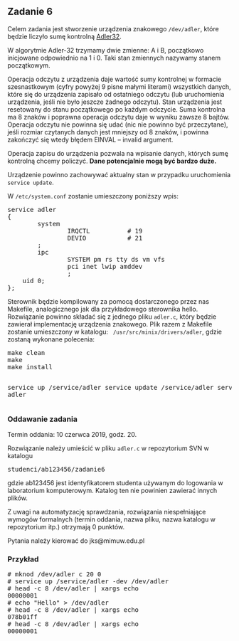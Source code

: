 <!DOCTYPE html>
<html lang="pl"><head>
  <meta http-equiv="content-type" content="text/html; charset=UTF-8">
  <link rel="stylesheet" href="https://maxcdn.bootstrapcdn.com/bootstrap/3.3.7/css/bootstrap.min.css">
</head><body>
<div class="container">

<h2>Zadanie 6</h2>

<p>
Celem zadania jest stworzenie urządzenia znakowego <code>/dev/adler</code>, które będzie liczyło
sumę kontrolną <a href="https://pl.wikipedia.org/wiki/Adler-32">Adler32</a>.
</p>

<p>
W algorytmie Adler-32 trzymamy dwie zmienne: A i B, początkowo inicjowane
odpowiednio na 1 i 0. Taki stan zmiennych nazywamy stanem początkowym.
</p>

<p>
Operacja odczytu z urządzenia daje wartość sumy kontrolnej w formacie
szesnastkowym (cyfry powyżej 9 pisne małymi literami) wszystkich danych, które
się do urządzenia zapisało od ostatniego odczytu (lub uruchomienia urządzenia,
jeśli nie było jeszcze żadnego odczytu).
Stan urządzenia jest resetowany do stanu początkowego po każdym odczycie.
Suma kontrolna ma 8 znaków i poprawna operacja odczytu daje w wyniku zawsze 8 bajtów.
Operacja odczytu nie powinna się udać (nic nie powinno być przeczytane), jeśli
rozmiar czytanych danych jest mniejszy od 8 znaków, i powinna zakończyć się
wtedy błędem EINVAL – invalid argument.
</p>

<p>
Operacja zapisu do urządzenia pozwala na wpisanie danych, których sumę kontrolną
chcemy policzyć. <strong>Dane potencjalnie mogą być bardzo duże.</strong>
</p>

<p>
Urządzenie powinno zachowywać aktualny stan w przypadku uruchomienia
<code>service update</code>.
</p>

<p>
W <code>/etc/system.conf</code> zostanie umieszczony poniższy wpis:
</p>
<pre>
service adler
{
        system
                IRQCTL          # 19
                DEVIO           # 21
        ;
        ipc
                SYSTEM pm rs tty ds vm vfs
                pci inet lwip amddev
                ;
    uid 0;
};
</pre>

<p>
Sterownik będzie kompilowany za pomocą dostarczonego przez nas Makefile,
analogicznego jak dla przykładowego sterownika hello. Rozwiązanie powinno składać
się z jednego pliku <code>adler.c</code>, który będzie zawierał implementację urządzenia
znakowego. Plik razem z Makefile zostanie umieszczony w katalogu:
<code> /usr/src/minix/drivers/adler</code>,
gdzie zostaną wykonane polecenia:
</p>
<pre>
make clean
make
make install

service up /service/adler
service update /service/adler
service down adler
</pre>

<h3> Oddawanie zadania</h3>

<p>
Termin oddania: 10 czerwca 2019, godz. 20.
</p>

<p>
Rozwiązanie należy umieścić w pliku <code>adler.c</code> w repozytorium SVN w katalogu
</p>
<pre>
studenci/ab123456/zadanie6
</pre>
<p>
gdzie ab123456 jest identyfikatorem studenta używanym do logowania
w laboratorium komputerowym. Katalog ten nie powinien zawierać innych plików.
</p>

<p>
Z uwagi na automatyzację sprawdzania, rozwiązania niespełniające wymogów
formalnych (termin oddania, nazwa pliku, nazwa katalogu w repozytorium itp.)
otrzymają 0 punktów.
</p>

<p>
Pytania należy kierować do jks@mimuw.edu.pl
</p>

<h3>Przykład</h3>
<pre>
# mknod /dev/adler c 20 0
# service up /service/adler -dev /dev/adler
# head -c 8 /dev/adler | xargs echo
00000001
# echo "Hello" &#62; /dev/adler
# head -c 8 /dev/adler | xargs echo
078b01ff
# head -c 8 /dev/adler | xargs echo
00000001
</pre>
</div>

</body></html>
